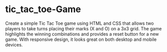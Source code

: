 # tic_tac_toe-Game
Create a simple Tic Tac Toe game using HTML and CSS that allows two players to take turns placing their marks (X and O) on a 3x3 grid. The game highlights the winning combinations and provides a reset button for a new game. With responsive design, it looks great on both desktop and mobile devices.
